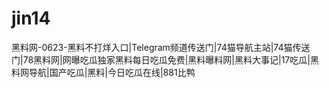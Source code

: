 # jin14
黑料网-0623-黑料不打烊入口|Telegram频道传送门|74猫导航主站|74猫传送门|78黑料网|网曝吃瓜独家黑料每日吃瓜免费|黑料曝料网|黑料大事记|17吃瓜|黑料网导航|国产吃瓜|黑料|今日吃瓜在线|881比鸭
